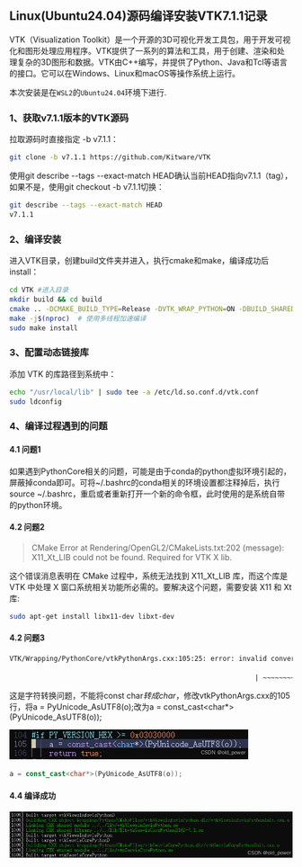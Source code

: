## Linux(Ubuntu24.04)源码编译安装VTK7.1.1记录

VTK（Visualization Toolkit）是一个开源的3D可视化开发工具包，用于开发可视化和图形处理应用程序。VTK提供了一系列的算法和工具，用于创建、渲染和处理复杂的3D图形和数据。VTK由C++编写，并提供了Python、Java和Tcl等语言的接口。它可以在Windows、Linux和macOS等操作系统上运行。

本次安装是在`WSL2`的`Ubuntu24.04`环境下进行.

### 1、获取v7.1.1版本的VTK源码
拉取源码时直接指定 -b v7.1.1：
```bash
git clone -b v7.1.1 https://github.com/Kitware/VTK
```

使用git describe --tags --exact-match HEAD确认当前HEAD指向v7.1.1（tag），如果不是，使用git checkout -b v7.1.1切换：
```bash
git describe --tags --exact-match HEAD
v7.1.1
```

### 2、编译安装
进入VTK目录，创建build文件夹并进入，执行cmake和make，编译成功后install：
```bash
cd VTK #进入目录
mkdir build && cd build
cmake .. -DCMAKE_BUILD_TYPE=Release -DVTK_WRAP_PYTHON=ON -DBUILD_SHARED_LIBS=ON
make -j$(nproc)  # 使用多线程加速编译
sudo make install
```

### 3、配置动态链接库
添加 VTK 的库路径到系统中：
```bash
echo "/usr/local/lib" | sudo tee -a /etc/ld.so.conf.d/vtk.conf
sudo ldconfig
```

### 4、编译过程遇到的问题
#### 4.1 问题1
如果遇到PythonCore相关的问题，可能是由于conda的python虚拟环境引起的，屏蔽掉conda即可。可将~/.bashrc的conda相关的环境设置都注释掉后，执行source ~/.bashrc，重启或者重新打开一个新的命令框，此时使用的是系统自带的python环境。

#### 4.2 问题2
>CMake Error at Rendering/OpenGL2/CMakeLists.txt:202 (message): X11_Xt_LIB could not be found. Required for VTK X lib.

这个错误消息表明在 CMake 过程中，系统无法找到 X11_Xt_LIB 库，而这个库是 VTK 中处理 X 窗口系统相关功能所必需的。要解决这个问题，需要安装 X11 和 Xt 库:
```bash
sudo apt-get install libx11-dev libxt-dev
```

#### 4.2 问题3
```bash
VTK/Wrapping/PythonCore/vtkPythonArgs.cxx:105:25: error: invalid conversion from ‘const char*’ to ‘char*’ [-fpermissive] 105 | a = PyUnicode_AsUTF8(o);

                                                             | ~~~~~~~~~~~~~~~~^~~ | | | const char* 
```

这是字符转换问题，不能将const char*转成char*，修改vtkPythonArgs.cxx的105行，将a = PyUnicode_AsUTF8(o);改为a = const_cast<char*>(PyUnicode_AsUTF8(o));

![修改行](access/029.png)
```cpp
a = const_cast<char*>(PyUnicode_AsUTF8(o));
```

#### 4.4 编译成功 

![编译成功](access/030.png)
